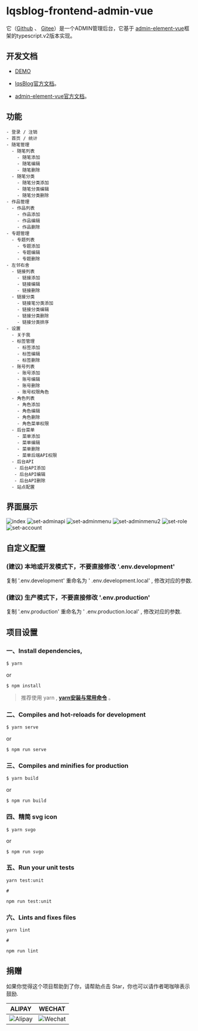 # lqsblog-frontend-admin-vue

 它（[Github](https://github.com/lqsong/lqsblog-frontend-admin-vue) 、 [Gitee](https://gitee.com/lqsong/lqsblog-frontend-admin-vue)）是一个ADMIN管理后台，它基于 [admin-element-vue](http://admin-element-vue.liqingsong.cc/)框架的typescript.v2版本实现。


## 开发文档

- [DEMO](http://lqsblog-demo-tsv2.admin-element-vue.liqingsong.cc/)

- [lqsBlog官方文档](http://docs.liqingsong.cc/)。

- [admin-element-vue官方文档](http://admin-element-vue.liqingsong.cc/)。

## 功能

```
- 登录 / 注销
- 首页 / 统计
- 随笔管理
  - 随笔列表
    - 随笔添加
    - 随笔编辑
    - 随笔删除
  - 随笔分类
    - 随笔分类添加
    - 随笔分类编辑
    - 随笔分类删除
- 作品管理
  - 作品列表
    - 作品添加
    - 作品编辑
    - 作品删除
- 专题管理
  - 专题列表
    - 专题添加
    - 专题编辑
    - 专题删除
- 左邻右舍
  - 链接列表
    - 链接添加
    - 链接编辑
    - 链接删除
  - 链接分类
    - 链接笔分类添加
    - 链接分类编辑
    - 链接分类删除
    - 链接分类排序
- 设置
  - 关于我
  - 标签管理
    - 标签添加
    - 标签编辑
    - 标签删除
  - 账号列表
    - 账号添加
    - 账号编辑
    - 账号删除
    - 账号权限角色
  - 角色列表
    - 角色添加
    - 角色编辑
    - 角色删除
    - 角色菜单权限
  - 后台菜单
    - 菜单添加
    - 菜单编辑
    - 菜单删除
    - 菜单后端API权限
  - 后台API
   - 后台API添加
   - 后台API编辑
   - 后台API删除
  - 站点配置
```

## 界面展示

![index](https://gitee.com/lqsong/lqsblog/raw/master/images/lqsblog-frontend-admin-vue/index.png) 
![set-adminapi](https://gitee.com/lqsong/lqsblog/raw/master/images/lqsblog-frontend-admin-vue/set-adminapi.png) 
![set-adminmenu](https://gitee.com/lqsong/lqsblog/raw/master/images/lqsblog-frontend-admin-vue/set-adminmenu.png) 
![set-adminmenu2](https://gitee.com/lqsong/lqsblog/raw/master/images/lqsblog-frontend-admin-vue/set-adminmenu2.png) 
![set-role](https://gitee.com/lqsong/lqsblog/raw/master/images/lqsblog-frontend-admin-vue/set-role.png) 
![set-account](https://gitee.com/lqsong/lqsblog/raw/master/images/lqsblog-frontend-admin-vue/set-account.png) 



## 自定义配置

### **(建议)** 本地或开发模式下，不要直接修改 '.env.development'
复制 '.env.development' 重命名为 ' .env.development.local' , 修改对应的参数.

### **(建议)** 生产模式下，不要直接修改 '.env.production'
复制 '.env.production' 重命名为 ' .env.production.local' , 修改对应的参数.


## 项目设置

### 一、Install dependencies,

```bash
$ yarn
```

or

```
$ npm install
```

> 推荐使用 yarn , **[yarn安装与常用命令](http://liqingsong.cc/article/detail/9)** 。

### 二、Compiles and hot-reloads for development

```bash
$ yarn serve
```

or

```
$ npm run serve
```


### 三、Compiles and minifies for production

```bash
$ yarn build
```
or

```
$ npm run build
```

### 四、精简 svg icon

```
$ yarn svgo
```

or

```
$ npm run svgo
```

### 五、Run your unit tests
```
yarn test:unit

#

npm run test:unit
```

### 六、Lints and fixes files
```
yarn lint

#

npm run lint
```


## 捐赠

如果你觉得这个项目帮助到了你，请帮助点击 Star，你也可以请作者喝咖啡表示鼓励.

**ALIPAY**             |  **WECHAT**
:-------------------------:|:-------------------------:
![Alipay](http://uploads.liqingsong.cc/20210430/f62d2436-8d92-407d-977f-35f1e4b891fc.png)  |  ![Wechat](http://uploads.liqingsong.cc/20210430/3e24efa9-8e79-4606-9bd9-8215ce1235ac.png)

